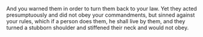 And you warned them in order to turn them back to your law. Yet they acted presumptuously and did not obey your commandments, but sinned against your rules, which if a person does them, he shall live by them, and they turned a stubborn shoulder and stiffened their neck and would not obey.

